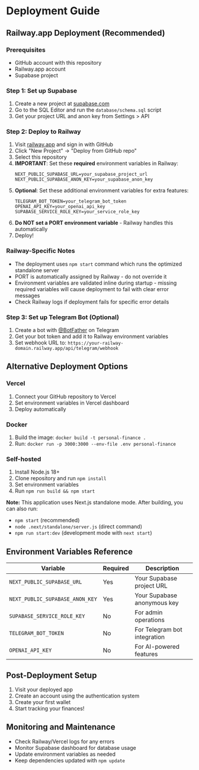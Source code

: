 # Deployment Guide

## Railway.app Deployment (Recommended)

### Prerequisites
- GitHub account with this repository
- Railway.app account
- Supabase project

### Step 1: Set up Supabase
1. Create a new project at [supabase.com](https://supabase.com)
2. Go to the SQL Editor and run the `database/schema.sql` script
3. Get your project URL and anon key from Settings > API

### Step 2: Deploy to Railway
1. Visit [railway.app](https://railway.app) and sign in with GitHub
2. Click "New Project" → "Deploy from GitHub repo"
3. Select this repository
4. **IMPORTANT**: Set these **required** environment variables in Railway:
   ```
   NEXT_PUBLIC_SUPABASE_URL=your_supabase_project_url
   NEXT_PUBLIC_SUPABASE_ANON_KEY=your_supabase_anon_key
   ```
5. **Optional**: Set these additional environment variables for extra features:
   ```
   TELEGRAM_BOT_TOKEN=your_telegram_bot_token
   OPENAI_API_KEY=your_openai_api_key
   SUPABASE_SERVICE_ROLE_KEY=your_service_role_key
   ```
6. **Do NOT set a PORT environment variable** - Railway handles this automatically
7. Deploy!

### Railway-Specific Notes
- The deployment uses `npm start` command which runs the optimized standalone server
- PORT is automatically assigned by Railway - do not override it
- Environment variables are validated inline during startup - missing required variables will cause deployment to fail with clear error messages
- Check Railway logs if deployment fails for specific error details

### Step 3: Set up Telegram Bot (Optional)
1. Create a bot with [@BotFather](https://t.me/botfather) on Telegram
2. Get your bot token and add it to Railway environment variables
3. Set webhook URL to: `https://your-railway-domain.railway.app/api/telegram/webhook`

## Alternative Deployment Options

### Vercel
1. Connect your GitHub repository to Vercel
2. Set environment variables in Vercel dashboard
3. Deploy automatically

### Docker
1. Build the image: `docker build -t personal-finance .`
2. Run: `docker run -p 3000:3000 --env-file .env personal-finance`

### Self-hosted
1. Install Node.js 18+
2. Clone repository and run `npm install`
3. Set environment variables
4. Run `npm run build && npm start`

**Note:** This application uses Next.js standalone mode. After building, you can also run:
- `npm start` (recommended) 
- `node .next/standalone/server.js` (direct command)
- `npm run start:dev` (development mode with `next start`)

## Environment Variables Reference

| Variable | Required | Description |
|----------|----------|-------------|
| `NEXT_PUBLIC_SUPABASE_URL` | Yes | Your Supabase project URL |
| `NEXT_PUBLIC_SUPABASE_ANON_KEY` | Yes | Your Supabase anonymous key |
| `SUPABASE_SERVICE_ROLE_KEY` | No | For admin operations |
| `TELEGRAM_BOT_TOKEN` | No | For Telegram bot integration |
| `OPENAI_API_KEY` | No | For AI-powered features |

## Post-Deployment Setup

1. Visit your deployed app
2. Create an account using the authentication system
3. Create your first wallet
4. Start tracking your finances!

## Monitoring and Maintenance

- Check Railway/Vercel logs for any errors
- Monitor Supabase dashboard for database usage
- Update environment variables as needed
- Keep dependencies updated with `npm update`